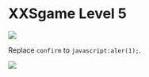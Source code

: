 # **XXSgame Level 5**
![](https://i.imgur.com/Npc8CfW.png)

Replace `confirm` to `javascript:aler(1);`.

![](https://i.imgur.com/a7w04pt.png)





